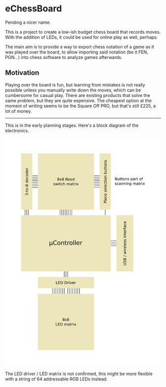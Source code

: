# eChessBoard

Pending a nicer name.

This is a project to create a low-ish budget chess board that records moves. With the addition of
LEDs, it could be used for online play as well, perhaps.

The main aim is to provide a way to export chess notation of a game as it was played over the board,
to allow importing said notation (be it FEN, PGN...) into chess software to analyze games afterwards.

## Motivation

Playing over the board is fun, but learning from mistakes is not really possible unless you manually
write down the moves, which can be cumbersome for casual play. There are existing products that solve
the same problem, but they are quite expensive. The cheapest option at the moment of writing seems to
be the Square Off PRO, but that's still £225, a lot of money.

---

This is in the early planning stages. Here's a block diagram of the electronics.

![Block diagram of basic electronics layout](https://raw.githubusercontent.com/michd/echessboard/main/images/basic_block_diagram.png?raw=true)

The LED driver / LED matrix is not confirmed, this might be more flexible with a string of 64
addressable RGB LEDs instead.
